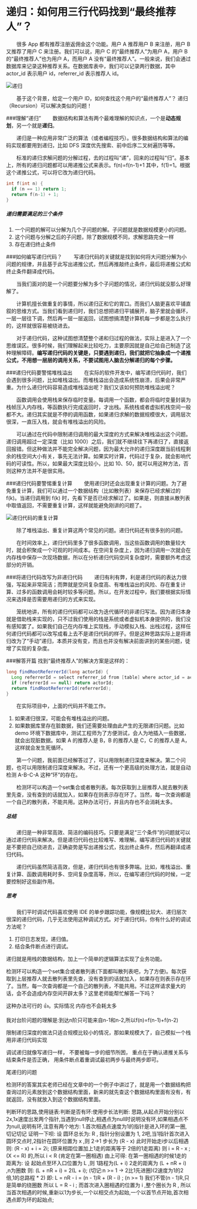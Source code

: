 递归：如何用三行代码找到“最终推荐人”？
===

&emsp;&emsp;很多 App 都有推荐注册返佣金这个功能。用户 A 推荐用户 B 来注册，用户 B 又推荐了用户 C 来注册。我们可以说，用户 C 的“最终推荐人”为用户 A，用户 B 的“最终推荐人”也为用户 A，而用户 A 没有“最终推荐人”。一般来说，我们会通过数据库来记录这种推荐关系。在数据库表中，我们可以记录两行数据，其中 actor_id 表示用户 id，referrer_id 表示推荐人 id。

![递归](assert/Recursion.jpg)

&emsp;&emsp;基于这个背景，给定一个用户 ID，如何查找这个用户的“最终推荐人”？ 递归（Recursion）可以解决类似的问题！

###理解“递归”
&emsp;&emsp;数据结构和算法有两个最难理解的知识点，一个是**动态规划**，另一个就是**递归**。

&emsp;&emsp;递归是一种应用非常广泛的算法（或者编程技巧）。很多数据结构和算法的编码实现都要用到递归，比如 DFS 深度优先搜索、前中后序二叉树遍历等等。

&emsp;&emsp;标准的递归求解问题的分解过程，去的过程叫“递”，回来的过程叫“归”。基本上，所有的递归问题都可以用递推公式来表示。f(n)=f(n-1)+1 其中，f(1)=1。根据这个递推公式，可以将它改为递归代码。
```C
int f(int n) {
  if (n == 1) return 1;
  return f(n-1) + 1;
}
```



##### 递归需要满足的三个条件


1. 一个问题的解可以分解为几个子问题的解。子问题就是数据规模更小的问题。
2. 这个问题与分解之后的子问题，除了数据规模不同，求解思路完全一样
3. 存在递归终止条件

###如何编写递归代码？
&emsp;&emsp;写递归代码的关键就是找到如何将大问题分解为小问题的规律，并且基于此写出递推公式，然后再推敲终止条件，最后将递推公式和终止条件翻译成代码。

&emsp;&emsp;当我们面对的是一个问题要分解为多个子问题的情况，递归代码就没那么好理解了。

&emsp;&emsp;计算机擅长做重复的事情，所以递归正和它的胃口。而我们人脑更喜欢平铺直叙的思维方式。当我们看到递归时，我们总想把递归平铺展开，脑子里就会循环，一层一层往下调，然后再一层一层返回，试图想搞清楚计算机每一步都是怎么执行的，这样就很容易被绕进去。

&emsp;&emsp;对于递归代码，这种试图想清楚整个递和归过程的做法，实际上是进入了一个思维误区。很多时候，我们理解起来比较吃力，主要原因就是自己给自己制造了这种理解障碍。**编写递归代码的关键是，只要遇到递归，我们就把它抽象成一个递推公式，不用想一层层的调用关系，不要试图用人脑去分解递归的每个步骤。**

###递归代码要警惕堆栈溢出
&emsp;&emsp;在实际的软件开发中，编写递归代码时，我们会遇到很多问题，比如堆栈溢出。而堆栈溢出会造成系统性崩溃，后果会非常严重。为什么递归代码容易造成堆栈溢出呢？我们又该如何预防堆栈溢出呢？

&emsp;&emsp;函数调用会使用栈来保存临时变量。每调用一个函数，都会将临时变量封装为栈帧压入内存栈，等函数执行完成返回时，才出栈。系统栈或者虚拟机栈空间一般都不大。递归其实就是不停的调用函数，如果递归求解的数据规模很大，调用层次很深，一直压入栈，就会有堆栈溢出的风险。

&emsp;&emsp;可以通过在代码中限制递归调用的最大深度的方式来解决堆栈溢出这个问题。递归调用超过一定深度（比如 1000）之后，我们就不继续往下再递归了，直接返回报错。但这种做法并不能完全解决问题，因为最大允许的递归深度跟当前线程剩余的栈空间大小有关，事先无法计算。如果实时计算，代码过于复杂，就会影响代码的可读性。所以，如果最大深度比较小，比如 10、50，就可以用这种方法，否则这种方法并不是很实用。

###递归代码要警惕重复计算
&emsp;&emsp;使用递归时还会出现重复计算的问题。为了避免重复计算，我们可以通过一个数据结构（比如散列表）来保存已经求解过的 f(k)。当递归调用到 f(k) 时，先看下是否已经求解过了。如果是，则直接从散列表中取值返回，不需要重复计算，这样就能避免刚讲的问题了。

![递归代码的重复计算](assert/RepeatedCalculationInRecursion.jpg)

&emsp;&emsp;除了堆栈溢出、重复计算这两个常见的问题。递归代码还有很多别的问题。

&emsp;&emsp;在时间效率上，递归代码里多了很多函数调用，当这些函数调用的数量较大时，就会积聚成一个可观的时间成本。在空间复杂度上，因为递归调用一次就会在内存栈中保存一次现场数据，所以在分析递归代码空间复杂度时，需要额外考虑这部分的开销。

###将递归代码改写为非递归代码
&emsp;&emsp;递归有利有弊，利是递归代码的表达力很强，写起来非常简洁；而弊就是空间复杂度高、有堆栈溢出的风险、存在重复计算、过多的函数调用会耗时较多等问题。所以，在开发过程中，我们要根据实际情况来选择是否需要用递归的方式来实现。

&emsp;&emsp;笼统地讲，所有的递归代码都可以改为迭代循环的非递归写法。因为递归本身就是借助栈来实现的，只不过我们使用的栈是系统或者虚拟机本身提供的，我们没有感知罢了。如果我们自己在内存堆上实现栈，手动模拟入栈、出栈过程，这样任何递归代码都可以改写成看上去不是递归代码的样子。但是这种思路实际上是将递归改为了“手动”递归，本质并没有变，而且也并没有解决前面讲到的某些问题，徒增了实现的复杂度。

###解答开篇
找到“最终推荐人”的解决方案是这样的：
```Java
long findRootReferrerId(long actorId) {
  Long referrerId = select referrer_id from [table] where actor_id = actorId;
  if (referrerId == null) return actorId;
  return findRootReferrerId(referrerId);
}
```
&emsp;&emsp;在实际项目中，上面的代码并不能工作。

1. 如果递归很深，可能会有堆栈溢出的问题。
2. 如果数据库里存在脏数据，我们还需要处理由此产生的无限递归问题。比如 demo 环境下数据库中，测试工程师为了方便测试，会人为地插入一些数据，就会出现脏数据。如果 A 的推荐人是 B，B 的推荐人是 C，C 的推荐人是 A，这样就会发生死循环。

&emsp;&emsp;第一个问题，我前面已经解答过了，可以用限制递归深度来解决。第二个问题，也可以用限制递归深度来解决。不过，还有一个更高级的处理方法，就是自动检测 A-B-C-A 这种“环”的存在。

&emsp;&emsp;检测环可以构造一个set集合或者散列表。每次获取到上层推荐人就去散列表里先查，没有查到的话就加入，如果存在则表示存在环了。当然，每一次查询都是一个自己的散列表，不能共用。这种办法可行，并且内存也不会消耗太多。



##### 总结

&emsp;&emsp;递归是一种非常高效、简洁的编码技巧。只要是满足“三个条件”的问题就可以通过递归代码来解决。但是递归代码也比较难写、难理解。编写递归代码的关键就是不要把自己绕进去，正确姿势是写出递推公式，找出终止条件，然后再翻译成递归代码。

&emsp;&emsp;递归代码虽然简洁高效，但是，递归代码也有很多弊端。比如，堆栈溢出、重复计算、函数调用耗时多、空间复杂度高等，所以，在编写递归代码的时候，一定要控制好这些副作用。

##### 思考

&emsp;&emsp;我们平时调试代码喜欢使用 IDE 的单步跟踪功能，像规模比较大、递归层次很深的递归代码，几乎无法使用这种调试方式。对于递归代码，你有什么好的调试方法呢？

1. 打印日志发现，递归值。
2. 结合条件断点进行调试。



递归就是用栈的数据结构，加上一个简单的逻辑算法实现了业务功能。



检测环可以构造一个set集合或者散列表(下面都叫散列表吧，为了方便)。每次获取到上层推荐人就去散列表里先查，没有查到的话就加入，如果存在则表示存在环了。当然，每一次查询都是一个自己的散列表，不能共用。不过这样请求量大的话，会不会造成内存空间开辟太多？这里老师能帮忙解答一下吗？

这种办法可行的 👍。实际情况 内存也不会耗太多



我对台阶问题的理解是:到达n阶只可能来自n-1和n-2,所以f(n)=f(n-1)+f(n-2)



限制递归深度的做法只适合规模比较小的情况，那如果规模大了，自己模拟一个栈 用非递归代码实现



调试递归就像写递归一样，
不要被每一步的细节所困，
重点在于确认递推关系与结束条件是否正确，
用条件断点着重调试最初两步与最终两步即可。



尾递归的问题



检测环的答案其实老师已经在文章中的一个例子中讲过了，就是用一个数据结构把查询过的元素放到这个数据结构里面，新来的就先查这个数据结构里面有没有，有就返回，没有就放入到这个数据结构里面。



判断环的思路,使用链表:判断是否有环:使用步长法判断: 思路,从起点开始分别以2x,1x速度出发两个指针,当遇到null停止,相遇点为null时说明没有环,如果相遇点不为null,说明有环,注意有两个地方:
1.首次相遇点速度为1的指针是进入环的第一圈,切记切记
   证明一下呗: 设 圆环总长为: R , 指针分别设置为 1, 2吧,当1指针首次进入圆环交点时,2指针在圆环位置为 x ,则 2->1 步长为 (R - x)
   此时开始走i步以后相遇则: (R - x) + i = 2i; (原来相距位置加上1走的距离等于 2倍的1走距离)
   则 i = R - x ; (X <= R) 的,所以 i < R (肯定在第一圈相遇)
   由上可得:
   在第一圈相遇的时候1走的距离为: 设 起始点至环入口位置为 L ,则 1路程为(L + i)
   2走的距离为 (L + nR + i) ,n为圈数
   则: (L + nR + i) = 2(L + i); (切记:n >= 1 -> 2比1先进圈)(2速度为1的2倍,1的总路程 * 2)
   即: L = nR - i = (n - 1)R + (R - i) ; (n >= 1) 我们不管(n - 1)R,只是简单的绕圈数
   所以 L = R - i ; 而首次进入圈相遇的位置为 i ,整个圈长为 R ,
   所以当首次相遇的时候,重新以1为步长,一个以相交点为起始,一个以首节点开始,首次相遇点即为环的起始点;

